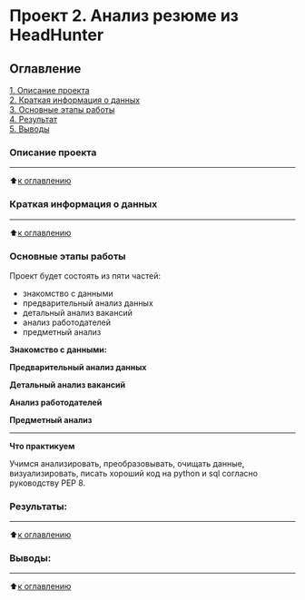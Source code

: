 # Проект 2. Анализ резюме из HeadHunter


## Оглавление  
[1. Описание проекта](README.md#Описание-проекта)  
[2. Краткая информация о данных](README.md#Краткая-информация-о-данных)  
[3. Основные этапы работы](README.md#Основные-этапы-работ)  
[4. Результат](README.md#Результат)    
[5. Выводы](README.md#Выводы) 


### Описание проекта

***

:arrow_up:[к оглавлению](README.md#Оглавление)

### Краткая информация о данных

***
  
:arrow_up:[к оглавлению](README.md#Оглавление)

### Основные этапы работы  

Проект будет состоять из пяти частей:
- знакомство с данными
- предварительный анализ данных
- детальный анализ вакансий
- анализ работодателей
- предметный анализ

**Знакомство с данными:** 

**Предварительный анализ данных**

**Детальный анализ вакансий**

**Анализ работодателей**

**Предметный анализ**

***

**Что практикуем**     

Учимся анализировать, преобразовывать, очищать данные, визуализировать,  писать хороший код на python и sql согласно руководству PEP 8.



### Результаты:  
***
:arrow_up:[к оглавлению](README.md#Оглавление)


### Выводы:  
***

:arrow_up:[к оглавлению](README.md#Оглавление)

